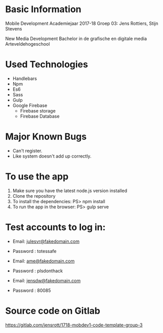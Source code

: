 # Basic Information 

Mobile Development Academiejaar 2017-18
Groep 03: Jens Rottiers, Stijn Stevens

New Media Development
Bachelor in de grafische en digitale media
Arteveldehogeschool

# Used Technologies

* Handlebars
* Npm
* Es6
* Sass
* Gulp
* Google Firebase
    * Firebase storage
    * Firebase Database

# Major Known Bugs

* Can't register.
* Like system doesn't add up correctly.

# To use the app

1. Make sure you have the latest node.js version installed
1. Clone the repository
1. To install the dependencies: PS> npm install
1. To run the app in the browser: PS> gulp serve

# Test accounts to log in:

* Email: julesvr@fakedomain.com
* Password : totessafe

* Email: ame@fakedomain.com
* Password : plsdonthack

* Email: jensdw@fakedomain.com
* Password : 80085



# Source code on Gitlab 

https://gitlab.com/jensrott/1718-mobdev1-code-template-group-3

